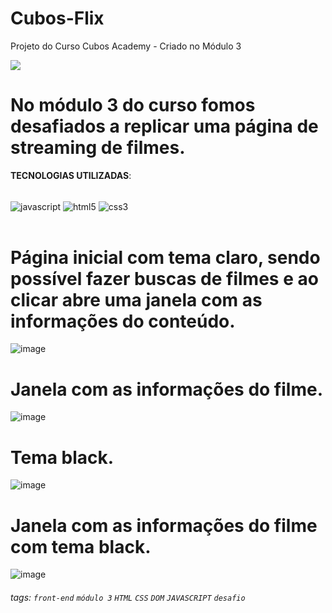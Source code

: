 # Cubos-Flix
Projeto do Curso Cubos Academy - Criado no Módulo 3

![](https://i.imgur.com/xG74tOh.png)

# No módulo 3 do curso fomos desafiados a replicar uma página de streaming de filmes.

**TECNOLOGIAS UTILIZADAS**: 
<div style="display: inline_block"><br/>
  <img align="center" alt="javascript" src="https://img.shields.io/badge/JavaScript-F7DF1E?style=for-the-badge&logo=javascript&logoColor=black" /> 
   <img align="center" alt="html5" src="https://img.shields.io/badge/HTML5-E34F26?style=for-the-badge&logo=html5&logoColor=white" /> 
    <img align="center" alt="css3" src="https://img.shields.io/badge/CSS3-1572B6?style=for-the-badge&logo=css3&logoColor=white" /> 
   </div><br/>

# Página inicial com tema claro, sendo possível fazer buscas de filmes e ao clicar abre uma janela com as informações do conteúdo.  

![image](https://github.com/dreisdev/Cubos-Flix/assets/79611781/7e8f7257-9984-4c4b-8f53-91613a6a0ef0)

# Janela com as informações do filme.

![image](https://github.com/dreisdev/Cubos-Flix/assets/79611781/830e4c6e-9cb9-4885-aa89-64a3c67bad73)

# Tema black.

![image](https://github.com/dreisdev/Cubos-Flix/assets/79611781/47cc4db4-7e63-4f2a-b252-7f1ea3147e2a)

# Janela com as informações do filme com tema black.

![image](https://github.com/dreisdev/Cubos-Flix/assets/79611781/3482865b-f0c0-4d88-8bd2-d2b17aea7057)

###### tags: `front-end` `módulo 3` `HTML` `CSS` `DOM` `JAVASCRIPT` `desafio`

